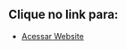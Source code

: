 ## Clique no link para: 
- [Acessar Website](https://isafp-website-website01-3i7emb.streamlitapp.com/)
